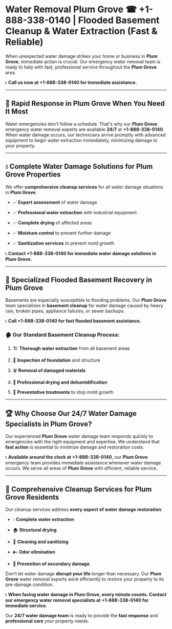# Water Removal Plum Grove ☎ +1-888-338-0140 | Flooded Basement Cleanup & Water Extraction (Fast & Reliable)

When unexpected water damage strikes your home or business in **Plum Grove**, immediate action is crucial. Our emergency water removal team is ready to help with fast, professional service throughout the **Plum Grove** area. 

📞 **Call us now at +1-888-338-0140 for immediate assistance.**
---
## 🚀 Rapid Response in Plum Grove When You Need It Most
Water emergencies don't follow a schedule. That's why our **Plum Grove** emergency water removal experts are available **24/7** at **+1-888-338-0140**. When water damage occurs, our technicians arrive promptly with advanced equipment to begin water extraction immediately, minimizing damage to your property.
---
## 💧 Complete Water Damage Solutions for Plum Grove Properties
We offer **comprehensive cleanup services** for all water damage situations in **Plum Grove**:
- ✅ **Expert assessment** of water damage  
- ✅ **Professional water extraction** with industrial equipment  
- ✅ **Complete drying** of affected areas  
- ✅ **Moisture control** to prevent further damage  
- ✅ **Sanitization services** to prevent mold growth  
📞 **Contact +1-888-338-0140 for immediate water damage solutions in Plum Grove.**
---
## 🌊 Specialized Flooded Basement Recovery in Plum Grove
Basements are especially susceptible to flooding problems. Our **Plum Grove** team specializes in **basement cleanup** for water damage caused by heavy rain, broken pipes, appliance failures, or sewer backups. 
📞 **Call +1-888-338-0140 for fast flooded basement assistance.**
### 🏚️ Our Standard Basement Cleanup Process:
1. 🏗️ **Thorough water extraction** from all basement areas  
2. 🔎 **Inspection of foundation** and structure  
3. 🗑️ **Removal of damaged materials**  
4. 💨 **Professional drying and dehumidification**  
5. 🚫 **Preventative treatments** to stop mold growth  
---
## 🏆 Why Choose Our 24/7 Water Damage Specialists in Plum Grove?
Our experienced **Plum Grove** water damage team responds quickly to emergencies with the right equipment and expertise. We understand that **fast action** is essential to minimize damage and restoration costs.
📞 **Available around the clock at +1-888-338-0140**, our **Plum Grove** emergency team provides immediate assistance whenever water damage occurs. We serve all areas of **Plum Grove** with efficient, reliable service.
---
## 🧹 Comprehensive Cleanup Services for Plum Grove Residents
Our cleanup services address **every aspect of water damage restoration**:
- 💧 **Complete water extraction**  
- 🏠 **Structural drying**  
- 🧼 **Cleaning and sanitizing**  
- 🌬️ **Odor elimination**  
- 🚫 **Prevention of secondary damage**  
Don't let water damage **disrupt your life** longer than necessary. Our **Plum Grove** water removal experts work efficiently to restore your property to its pre-damage condition.
📞 **When facing water damage in Plum Grove, every minute counts. Contact our emergency water removal specialists at +1-888-338-0140 for immediate service.**
Our **24/7 water damage team** is ready to provide the **fast response** and **professional care** your property needs.
